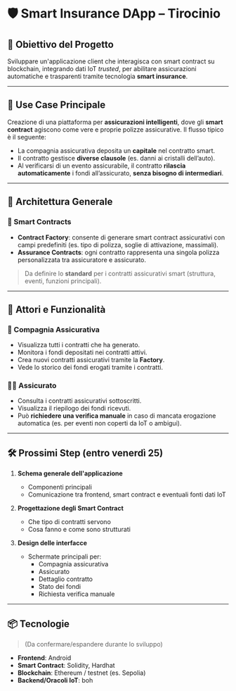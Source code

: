 # 🛡️ Smart Insurance DApp – Tirocinio

## 📌 Obiettivo del Progetto

Sviluppare un'applicazione client che interagisca con smart contract su blockchain, integrando dati IoT *trusted*, per abilitare assicurazioni automatiche e trasparenti tramite tecnologia **smart insurance**.

---

## 🧠 Use Case Principale

Creazione di una piattaforma per **assicurazioni intelligenti**, dove gli **smart contract** agiscono come vere e proprie polizze assicurative. Il flusso tipico è il seguente:

- La compagnia assicurativa deposita un **capitale** nel contratto smart.
- Il contratto gestisce **diverse clausole** (es. danni ai cristalli dell’auto).
- Al verificarsi di un evento assicurabile, il contratto **rilascia automaticamente** i fondi all’assicurato, **senza bisogno di intermediari**.

---

## 🧱 Architettura Generale

### 🔨 Smart Contracts
- **Contract Factory**: consente di generare smart contract assicurativi con campi predefiniti (es. tipo di polizza, soglie di attivazione, massimali).
- **Assurance Contracts**: ogni contratto rappresenta una singola polizza personalizzata tra assicuratore e assicurato.

> Da definire lo **standard** per i contratti assicurativi smart (struttura, eventi, funzioni principali).

---

## 👥 Attori e Funzionalità

### 👔 Compagnia Assicurativa
- Visualizza tutti i contratti che ha generato.
- Monitora i fondi depositati nei contratti attivi.
- Crea nuovi contratti assicurativi tramite la **Factory**.
- Vede lo storico dei fondi erogati tramite i contratti.

### 🙋‍♂️ Assicurato
- Consulta i contratti assicurativi sottoscritti.
- Visualizza il riepilogo dei fondi ricevuti.
- Può **richiedere una verifica manuale** in caso di mancata erogazione automatica (es. per eventi non coperti da IoT o ambigui).

---

## 🛠️ Prossimi Step (entro venerdì 25)

1. **Schema generale dell'applicazione**
   - Componenti principali
   - Comunicazione tra frontend, smart contract e eventuali fonti dati IoT

2. **Progettazione degli Smart Contract**
   - Che tipo di contratti servono
   - Cosa fanno e come sono strutturati

3. **Design delle interfacce**
   - Schermate principali per:
     - Compagnia assicurativa
     - Assicurato
     - Dettaglio contratto
     - Stato dei fondi
     - Richiesta verifica manuale

---

## 📦 Tecnologie

> (Da confermare/espandere durante lo sviluppo)

- **Frontend**: Android
- **Smart Contract**: Solidity, Hardhat
- **Blockchain**: Ethereum / testnet (es. Sepolia)
- **Backend/Oracoli IoT**: boh
